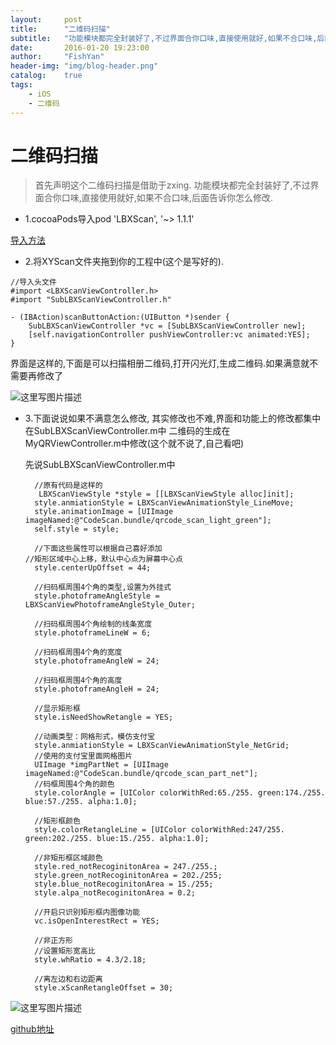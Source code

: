 ```yaml
---
layout:     post
title:      "二维码扫描"
subtitle:   "功能模块都完全封装好了,不过界面合你口味,直接使用就好,如果不合口味,后面告诉你怎么修改. "
date:       2016-01-20 19:23:00
author:     "FishYan"
header-img: "img/blog-header.png" 
catalog:    true
tags:
    - iOS
    - 二维码
---
```


# 二维码扫描

> 首先声明这个二维码扫描是借助于zxing.
功能模块都完全封装好了,不过界面合你口味,直接使用就好,如果不合口味,后面告诉你怎么修改.

- 1.cocoaPods导入pod 'LBXScan', '~> 1.1.1'

 [导入方法](http://blog.csdn.net/fish_yan_/article/details/50483282)

- 2.将XYScan文件夹拖到你的工程中(这个是写好的).

```Objc
//导入头文件
#import <LBXScanViewController.h>
#import "SubLBXScanViewController.h"

- (IBAction)scanButtonAction:(UIButton *)sender {
    SubLBXScanViewController *vc = [SubLBXScanViewController new];
    [self.navigationController pushViewController:vc animated:YES];
}
```
界面是这样的,下面是可以扫描相册二维码,打开闪光灯,生成二维码.如果满意就不需要再修改了

![这里写图片描述](http://img.blog.csdn.net/20160120172737756)


- 3.下面说说如果不满意怎么修改,
  其实修改也不难,界面和功能上的修改都集中在SubLBXScanViewController.m中
  二维码的生成在MyQRViewController.m中修改(这个就不说了,自己看吧)
  
  先说SubLBXScanViewController.m中
 
  ```Objc
	//原有代码是这样的
	 LBXScanViewStyle *style = [[LBXScanViewStyle alloc]init];
    style.anmiationStyle = LBXScanViewAnimationStyle_LineMove;
    style.animationImage = [UIImage imageNamed:@"CodeScan.bundle/qrcode_scan_light_green"];
    self.style = style;
    
	//下面这些属性可以根据自己喜好添加
  //矩形区域中心上移，默认中心点为屏幕中心点
    style.centerUpOffset = 44;
    
    //扫码框周围4个角的类型,设置为外挂式
    style.photoframeAngleStyle = LBXScanViewPhotoframeAngleStyle_Outer;
    
    //扫码框周围4个角绘制的线条宽度
    style.photoframeLineW = 6;
    
    //扫码框周围4个角的宽度
    style.photoframeAngleW = 24;
    
    //扫码框周围4个角的高度
    style.photoframeAngleH = 24;
    
	//显示矩形框
    style.isNeedShowRetangle = YES;

	//动画类型：网格形式，模仿支付宝
    style.anmiationStyle = LBXScanViewAnimationStyle_NetGrid;
	//使用的支付宝里面网格图片
    UIImage *imgPartNet = [UIImage imageNamed:@"CodeScan.bundle/qrcode_scan_part_net"];
	//码框周围4个角的颜色
    style.colorAngle = [UIColor colorWithRed:65./255. green:174./255. blue:57./255. alpha:1.0];
    
    //矩形框颜色
    style.colorRetangleLine = [UIColor colorWithRed:247/255. green:202./255. blue:15./255. alpha:1.0];
    
    //非矩形框区域颜色
    style.red_notRecoginitonArea = 247./255.;
    style.green_notRecoginitonArea = 202./255;
    style.blue_notRecoginitonArea = 15./255;
    style.alpa_notRecoginitonArea = 0.2;

	//开启只识别矩形框内图像功能
    vc.isOpenInterestRect = YES;

	//非正方形
    //设置矩形宽高比
    style.whRatio = 4.3/2.18;

    //离左边和右边距离
    style.xScanRetangleOffset = 30; 
    ```

![这里写图片描述](http://img.blog.csdn.net/20160120175335325)



[github地址](https://github.com/757094197/TestScanv)